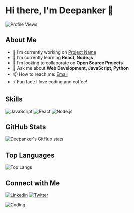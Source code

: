 # Hi there, I'm Deepanker 👋

![Profile Views](https://komarev.com/ghpvc/?username=Deepanker200&color=blue)

## About Me

- 🔭 I’m currently working on [Project Name](https://github.com/Deepanker200/launch-pad-december)
- 🌱 I’m currently learning **React, Node.js**
- 👯 I’m looking to collaborate on **Open Source Projects**
- 💬 Ask me about **Web Development, JavaScript, Python**
- 📫 How to reach me: [Email](mailto:tiwarideepanker@gmail.com)
- ⚡ Fun fact: I love coding and coffee!

## Skills

![JavaScript](https://img.shields.io/badge/-JavaScript-black?style=flat-square&logo=javascript)
![React](https://img.shields.io/badge/-React-black?style=flat-square&logo=react)
![Node.js](https://img.shields.io/badge/-Node.js-black?style=flat-square&logo=node.js)

## GitHub Stats

![Deepanker's GitHub stats](https://github-readme-stats.vercel.app/api?username=Deepanker200&show_icons=true&hide_border=true)

## Top Languages

![Top Langs](https://github-readme-stats.vercel.app/api/top-langs/?username=Deepanker200&layout=compact&hide_border=true)

## Connect with Me

[![Linkedin](https://img.shields.io/badge/-LinkedIn-blue?style=flat-square&logo=linkedin)](https://linkedin.com/in/your-profile)
[![Twitter](https://img.shields.io/badge/-Twitter-blue?style=flat-square&logo=twitter)](https://twitter.com/your-profile)

![Coding](https://media.giphy.com/media/3o7aD2saalBwwftBIY/giphy.gif)
